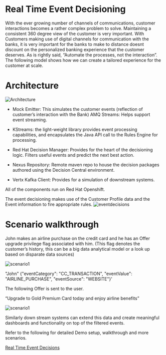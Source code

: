Real Time Event Decisioning
===========================

With the ever growing number of channels of communications, customer interactions becomes a rather complex problem to solve. Maintaining a consistent 360 degree view of the customer is very important. With Customers making use of digital channels for communication with the banks, it is very important for the banks to make to distance doesnt discount on the personalized banking experience that the customer deserves. As is rightly said, “Automate the processes, not the interaction”. The following model shows how we can create a tailored experience for the customer at scale.

Architecture
=============

![Architecture](https://github.com/snandakumar87/event-analysis-openshift-provision/blob/master/docs:images/Architecture.png)

  * Mock Emitter: This simulates the customer events (reflection of customer’s interaction with the Bank)
AMQ Streams: Helps support event streaming.

  * KStreams: the light-weight library provides event processing capabilities, and encapsulates the Java API call to the Rules Engine for processing.

  * Red Hat Decision Manager: Provides for the heart of the decisioning logic. Filters useful events and predict the next best action.

  * Nexus Repository: Remote maven repo to house the decision packages authored using the Decision Central environment.

  * Vertx Kafka Client: Provides for a simulation of downstream systems.

All of the components run on Red Hat Openshift.


The event decisioning makes use of the Customer Profile data and the Event information to fire appropriate rules.
![eventdecisions](https://github.com/snandakumar87/event-analysis-openshift-provision/blob/master/docs:images/Decisions.png)


Scenario walkthrough
====================

John makes an airline purchase on the credit card and he has an Offer upgrade privilege flag associated with him. (This flag denotes the customer’s history, this can be a big data analytical model or a look up based on disparate data sources)

![scenario1](https://github.com/snandakumar87/event-analysis-openshift-provision/blob/master/docs:images/Scenario1.jpg)

"John" {"eventCategory": "CC_TRANSACTION", "eventValue": "AIRLINE_PURCHASE", "eventSource": "WEBSITE"}'

The following Offer is sent to the user.

“Upgrade to Gold Premium Card today and enjoy airline benefits”

![scenario1](https://github.com/snandakumar87/event-analysis-openshift-provision/blob/master/docs:images/customerlogin.png)

Similarly down stream systems can extend this data and create meaningful dashboards and functionality on top of the filtered events.

Refer to the following for detailed Demo setup, walkthrough and more scenarios.

[Real Time Event Decisions](https://docs.google.com/document/d/1NoQHsm-2UooBUXYzAbrir-qvZwj-1DrQCp2BZ9vCn54/edit?usp=sharing) 




